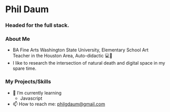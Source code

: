 # Phil Daum
### Headed for the full stack.

### About Me
- BA Fine Arts Washington State University, Elementary School Art Teacher in the Houston Area, Auto-didactic 💻🏡 
- I like to research the intersection of natural death and digital space in my spare time.

### My Projects/Skills
- 🌱 I’m currently learning
  -   Javascript
- 📫 How to reach me: philgdaum@gmail.com

